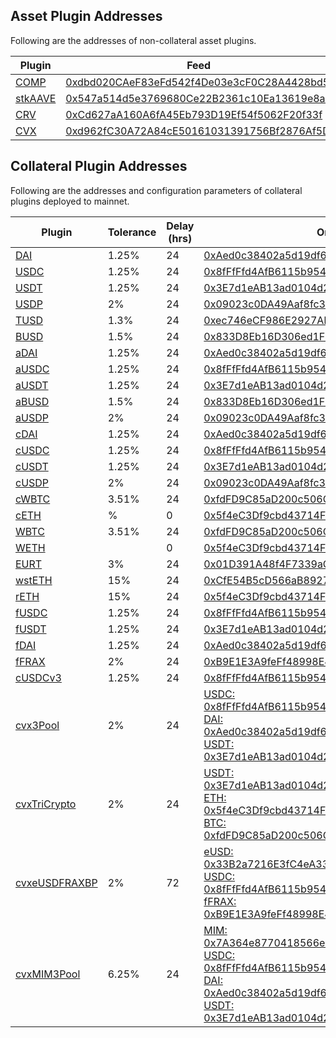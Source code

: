 ## Asset Plugin Addresses

Following are the addresses of non-collateral asset plugins.

| Plugin                                                                             | Feed                                                                                                                  | Underlying                                                                                                            |
| ---------------------------------------------------------------------------------- | --------------------------------------------------------------------------------------------------------------------- | --------------------------------------------------------------------------------------------------------------------- |
| [COMP](https://etherscan.io/address/0x159Af360D99b3dd6c4a47Cd08b730Ff7C9d113CC)    | [0xdbd020CAeF83eFd542f4De03e3cF0C28A4428bd5](https://etherscan.io/address/0xdbd020CAeF83eFd542f4De03e3cF0C28A4428bd5) | [0xc00e94Cb662C3520282E6f5717214004A7f26888](https://etherscan.io/address/0xc00e94Cb662C3520282E6f5717214004A7f26888) |
| [stkAAVE](https://etherscan.io/address/0x5cAF60bf01A5ecd436b2Cd0b68e4c04547eCb872) | [0x547a514d5e3769680Ce22B2361c10Ea13619e8a9](https://etherscan.io/address/0x547a514d5e3769680Ce22B2361c10Ea13619e8a9) | [0x4da27a545c0c5B758a6BA100e3a049001de870f5](https://etherscan.io/address/0x4da27a545c0c5B758a6BA100e3a049001de870f5) |
| [CRV](https://etherscan.io/address/0x3752098adf2C9E1E17e48D9cE2Ea48961905064A)     | [0xCd627aA160A6fA45Eb793D19Ef54f5062F20f33f](https://etherscan.io/address/0xCd627aA160A6fA45Eb793D19Ef54f5062F20f33f) | [0xD533a949740bb3306d119CC777fa900bA034cd52](https://etherscan.io/address/0xD533a949740bb3306d119CC777fa900bA034cd52) |
| [CVX](https://etherscan.io/address/0xbE301280e593d1665A2D54DA65687E92f46D5c44)     | [0xd962fC30A72A84cE50161031391756Bf2876Af5D](https://etherscan.io/address/0xd962fC30A72A84cE50161031391756Bf2876Af5D) | [0x4e3FBD56CD56c3e72c1403e103b45Db9da5B9D2B](https://etherscan.io/address/0x4e3FBD56CD56c3e72c1403e103b45Db9da5B9D2B) |

## Collateral Plugin Addresses

Following are the addresses and configuration parameters of collateral plugins deployed to mainnet.

| Plugin                                                                                   | Tolerance | Delay (hrs) | Oracle(s)                                                                                                                                                                                                                                                                                                                                                                                                                                                                                                     | Underlying                                                                                                            |
| ---------------------------------------------------------------------------------------- | --------- | ----------- | ------------------------------------------------------------------------------------------------------------------------------------------------------------------------------------------------------------------------------------------------------------------------------------------------------------------------------------------------------------------------------------------------------------------------------------------------------------------------------------------------------------- | --------------------------------------------------------------------------------------------------------------------- |
| [DAI](https://etherscan.io/address/0xB03A029FF70d7c4c53bb3C4288a87aCFea0Ee8FE)           | 1.25%     | 24          | [0xAed0c38402a5d19df6E4c03F4E2DceD6e29c1ee9](https://etherscan.io/address/0xAed0c38402a5d19df6E4c03F4E2DceD6e29c1ee9)                                                                                                                                                                                                                                                                                                                                                                                         | [0x6B175474E89094C44Da98b954EedeAC495271d0F](https://etherscan.io/address/0x6B175474E89094C44Da98b954EedeAC495271d0F) |
| [USDC](https://etherscan.io/address/0x951d32B449D5D5cE53DA3a5C1E22b37ec0f2E387)          | 1.25%     | 24          | [0x8fFfFfd4AfB6115b954Bd326cbe7B4BA576818f6](https://etherscan.io/address/0x8fFfFfd4AfB6115b954Bd326cbe7B4BA576818f6)                                                                                                                                                                                                                                                                                                                                                                                         | [0xA0b86991c6218b36c1d19D4a2e9Eb0cE3606eB48](https://etherscan.io/address/0xA0b86991c6218b36c1d19D4a2e9Eb0cE3606eB48) |
| [USDT](https://etherscan.io/address/0x7fc1c34782888a076d3c88c0cce27b75892ee85d)          | 1.25%     | 24          | [0x3E7d1eAB13ad0104d2750B8863b489D65364e32D](https://etherscan.io/address/0x3E7d1eAB13ad0104d2750B8863b489D65364e32D)                                                                                                                                                                                                                                                                                                                                                                                         | [0xdAC17F958D2ee523a2206206994597C13D831ec7](https://etherscan.io/address/0xdAC17F958D2ee523a2206206994597C13D831ec7) |
| [USDP](https://etherscan.io/address/0xeD67e489E7aA622380288557FABfA6Be246dE776)          | 2%        | 24          | [0x09023c0DA49Aaf8fc3fA3ADF34C6A7016D38D5e3](https://etherscan.io/address/0x09023c0DA49Aaf8fc3fA3ADF34C6A7016D38D5e3)                                                                                                                                                                                                                                                                                                                                                                                         | [0x8E870D67F660D95d5be530380D0eC0bd388289E1](https://etherscan.io/address/0x8E870D67F660D95d5be530380D0eC0bd388289E1) |
| [TUSD](https://etherscan.io/address/0x9cCc7B600F80ed6F3d997698e01301D9016F8656)          | 1.3%      | 24          | [0xec746eCF986E2927Abd291a2A1716c940100f8Ba](https://etherscan.io/address/0xec746eCF986E2927Abd291a2A1716c940100f8Ba)                                                                                                                                                                                                                                                                                                                                                                                         | [0x0000000000085d4780B73119b644AE5ecd22b376](https://etherscan.io/address/0x0000000000085d4780B73119b644AE5ecd22b376) |
| [BUSD](https://etherscan.io/address/0x07cDEA861B2A231e249E220A553D9A38ba7383D6)          | 1.5%      | 24          | [0x833D8Eb16D306ed1FbB5D7A2E019e106B960965A](https://etherscan.io/address/0x833D8Eb16D306ed1FbB5D7A2E019e106B960965A)                                                                                                                                                                                                                                                                                                                                                                                         | [0x4Fabb145d64652a948d72533023f6E7A623C7C53](https://etherscan.io/address/0x4Fabb145d64652a948d72533023f6E7A623C7C53) |
| [aDAI](https://etherscan.io/address/0x2cAF7BB8C9651377cc7DBd8dc297b58F67D8A816)          | 1.25%     | 24          | [0xAed0c38402a5d19df6E4c03F4E2DceD6e29c1ee9](https://etherscan.io/address/0xAed0c38402a5d19df6E4c03F4E2DceD6e29c1ee9)                                                                                                                                                                                                                                                                                                                                                                                         | [0xF6147b4B44aE6240F7955803B2fD5E15c77bD7ea](https://etherscan.io/address/0xF6147b4B44aE6240F7955803B2fD5E15c77bD7ea) |
| [aUSDC](https://etherscan.io/address/0xE19ae8D1f3FFf987aaEaa65248BAB3A0d1FDC809)         | 1.25%     | 24          | [0x8fFfFfd4AfB6115b954Bd326cbe7B4BA576818f6](https://etherscan.io/address/0x8fFfFfd4AfB6115b954Bd326cbe7B4BA576818f6)                                                                                                                                                                                                                                                                                                                                                                                         | [0x60C384e226b120d93f3e0F4C502957b2B9C32B15](https://etherscan.io/address/0x60C384e226b120d93f3e0F4C502957b2B9C32B15) |
| [aUSDT](https://etherscan.io/address/0x44AB1cB3C9f25A928E39A4eDE3CA08B52b4cdE24)         | 1.25%     | 24          | [0x3E7d1eAB13ad0104d2750B8863b489D65364e32D](https://etherscan.io/address/0x3E7d1eAB13ad0104d2750B8863b489D65364e32D)                                                                                                                                                                                                                                                                                                                                                                                         | [0x21fe646D1Ed0733336F2D4d9b2FE67790a6099D9](https://etherscan.io/address/0x21fe646D1Ed0733336F2D4d9b2FE67790a6099D9) |
| [aBUSD](https://etherscan.io/address/0x002835840A6CB5dd3f73e78A21eF41db4C66948e)         | 1.5%      | 24          | [0x833D8Eb16D306ed1FbB5D7A2E019e106B960965A](https://etherscan.io/address/0x833D8Eb16D306ed1FbB5D7A2E019e106B960965A)                                                                                                                                                                                                                                                                                                                                                                                         | [0x83DAc0593BD7dE8fa7137D65Fb898B7b7FF6ede6](https://etherscan.io/address/0x83DAc0593BD7dE8fa7137D65Fb898B7b7FF6ede6) |
| [aUSDP](https://etherscan.io/address/0x50f4991BE43a631f5BEDB5C39e45FF3E57Fa783e)         | 2%        | 24          | [0x09023c0DA49Aaf8fc3fA3ADF34C6A7016D38D5e3](https://etherscan.io/address/0x09023c0DA49Aaf8fc3fA3ADF34C6A7016D38D5e3)                                                                                                                                                                                                                                                                                                                                                                                         | [0x0Ab24b246f80da96e4f826684218BdaA7E61F2a5](https://etherscan.io/address/0x0Ab24b246f80da96e4f826684218BdaA7E61F2a5) |
| [cDAI](https://etherscan.io/address/0xe11b8943b6C9abfc9D729306029f7401205bAa9B)          | 1.25%     | 24          | [0xAed0c38402a5d19df6E4c03F4E2DceD6e29c1ee9](https://etherscan.io/address/0xAed0c38402a5d19df6E4c03F4E2DceD6e29c1ee9)                                                                                                                                                                                                                                                                                                                                                                                         | [0x5d3a536E4D6DbD6114cc1Ead35777bAB948E3643](https://etherscan.io/address/0x5d3a536E4D6DbD6114cc1Ead35777bAB948E3643) |
| [cUSDC](https://etherscan.io/address/0x7FC2df2B27220D9F23Fbd8C21b1f7b0CaEB6fE15)         | 1.25%     | 24          | [0x8fFfFfd4AfB6115b954Bd326cbe7B4BA576818f6](https://etherscan.io/address/0x8fFfFfd4AfB6115b954Bd326cbe7B4BA576818f6)                                                                                                                                                                                                                                                                                                                                                                                         | [0x39AA39c021dfbaE8faC545936693aC917d5E7563](https://etherscan.io/address/0x39AA39c021dfbaE8faC545936693aC917d5E7563) |
| [cUSDT](https://etherscan.io/address/0x1F1941eE0B3CCb4Ff2135D31103C59F2E53C34B5)         | 1.25%     | 24          | [0x3E7d1eAB13ad0104d2750B8863b489D65364e32D](https://etherscan.io/address/0x3E7d1eAB13ad0104d2750B8863b489D65364e32D)                                                                                                                                                                                                                                                                                                                                                                                         | [0xf650C3d88D12dB855b8bf7D11Be6C55A4e07dCC9](https://etherscan.io/address/0xf650C3d88D12dB855b8bf7D11Be6C55A4e07dCC9) |
| [cUSDP](https://etherscan.io/address/0xD9438B058Ce83925E4AC0834744fC0b573A7AFbB)         | 2%        | 24          | [0x09023c0DA49Aaf8fc3fA3ADF34C6A7016D38D5e3](https://etherscan.io/address/0x09023c0DA49Aaf8fc3fA3ADF34C6A7016D38D5e3)                                                                                                                                                                                                                                                                                                                                                                                         | [0x041171993284df560249B57358F931D9eB7b925D](https://etherscan.io/address/0x041171993284df560249B57358F931D9eB7b925D) |
| [cWBTC](https://etherscan.io/address/0xC3481edefE16599701940a71B7a488605803D4cB)         | 3.51%     | 24          | [0xfdFD9C85aD200c506Cf9e21F1FD8dd01932FBB23](https://etherscan.io/address/0xfdFD9C85aD200c506Cf9e21F1FD8dd01932FBB23)                                                                                                                                                                                                                                                                                                                                                                                         | [0xccF4429DB6322D5C611ee964527D42E5d685DD6a](https://etherscan.io/address/0xccF4429DB6322D5C611ee964527D42E5d685DD6a) |
| [cETH](https://etherscan.io/address/0xA88304757c00D45b24eea13568bd346C4a49053C)          | %         | 0           | [0x5f4eC3Df9cbd43714FE2740f5E3616155c5b8419](https://etherscan.io/address/0x5f4eC3Df9cbd43714FE2740f5E3616155c5b8419)                                                                                                                                                                                                                                                                                                                                                                                         | [0x4Ddc2D193948926D02f9B1fE9e1daa0718270ED5](https://etherscan.io/address/0x4Ddc2D193948926D02f9B1fE9e1daa0718270ED5) |
| [WBTC](https://etherscan.io/address/0xe9c6bF8536e2Af014a54651F0dd6c74A18D13e70)          | 3.51%     | 24          | [0xfdFD9C85aD200c506Cf9e21F1FD8dd01932FBB23](https://etherscan.io/address/0xfdFD9C85aD200c506Cf9e21F1FD8dd01932FBB23)                                                                                                                                                                                                                                                                                                                                                                                         | [0x2260FAC5E5542a773Aa44fBCfeDf7C193bc2C599](https://etherscan.io/address/0x2260FAC5E5542a773Aa44fBCfeDf7C193bc2C599) |
| [WETH](https://etherscan.io/address/0xBd941FA60b6E2AcCa15afB8962f6B4795c848b8D)          |           | 0           | [0x5f4eC3Df9cbd43714FE2740f5E3616155c5b8419](https://etherscan.io/address/0x5f4eC3Df9cbd43714FE2740f5E3616155c5b8419)                                                                                                                                                                                                                                                                                                                                                                                         | [0xC02aaA39b223FE8D0A0e5C4F27eAD9083C756Cc2](https://etherscan.io/address/0xC02aaA39b223FE8D0A0e5C4F27eAD9083C756Cc2) |
| [EURT](https://etherscan.io/address/0x14d5b63e8FfDDDB590C88d9A258461CbEfbB8d56)          | 3%        | 24          | [0x01D391A48f4F7339aC64CA2c83a07C22F95F587a](https://etherscan.io/address/0x01D391A48f4F7339aC64CA2c83a07C22F95F587a)                                                                                                                                                                                                                                                                                                                                                                                         | [0xC581b735A1688071A1746c968e0798D642EDE491](https://etherscan.io/address/0xC581b735A1688071A1746c968e0798D642EDE491) |
| [wstETH](https://etherscan.io/address/0x3879C820c3cC4547Cb76F8dC842005946Cedb385)        | 15%       | 24          | [0xCfE54B5cD566aB89272946F602D76Ea879CAb4a8](https://etherscan.io/address/0xCfE54B5cD566aB89272946F602D76Ea879CAb4a8)                                                                                                                                                                                                                                                                                                                                                                                         | [0x7f39C581F595B53c5cb19bD0b3f8dA6c935E2Ca0](https://etherscan.io/address/0x7f39C581F595B53c5cb19bD0b3f8dA6c935E2Ca0) |
| [rETH](https://etherscan.io/address/0xD2270A3E17DBeA5Cb491E0120441bFD0177Da913)          | 15%       | 24          | [0x5f4eC3Df9cbd43714FE2740f5E3616155c5b8419](https://etherscan.io/address/0x5f4eC3Df9cbd43714FE2740f5E3616155c5b8419)                                                                                                                                                                                                                                                                                                                                                                                         | [0xae78736Cd615f374D3085123A210448E74Fc6393](https://etherscan.io/address/0xae78736Cd615f374D3085123A210448E74Fc6393) |
| [fUSDC](https://etherscan.io/address/0x1289a753e0BaE82CF7f87747f22Eaf8E4eb7C216)         | 1.25%     | 24          | [0x8fFfFfd4AfB6115b954Bd326cbe7B4BA576818f6](https://etherscan.io/address/0x8fFfFfd4AfB6115b954Bd326cbe7B4BA576818f6)                                                                                                                                                                                                                                                                                                                                                                                         | [0x465a5a630482f3abD6d3b84B39B29b07214d19e5](https://etherscan.io/address/0x465a5a630482f3abD6d3b84B39B29b07214d19e5) |
| [fUSDT](https://etherscan.io/address/0x5F471bDE4950CdB00714A6dD033cA7f912a4f9Ee)         | 1.25%     | 24          | [0x3E7d1eAB13ad0104d2750B8863b489D65364e32D](https://etherscan.io/address/0x3E7d1eAB13ad0104d2750B8863b489D65364e32D)                                                                                                                                                                                                                                                                                                                                                                                         | [0x81994b9607e06ab3d5cF3AffF9a67374f05F27d7](https://etherscan.io/address/0x81994b9607e06ab3d5cF3AffF9a67374f05F27d7) |
| [fDAI](https://etherscan.io/address/0xA4410B71033fFE8fA41c6096332Be58E3641326d)          | 1.25%     | 24          | [0xAed0c38402a5d19df6E4c03F4E2DceD6e29c1ee9](https://etherscan.io/address/0xAed0c38402a5d19df6E4c03F4E2DceD6e29c1ee9)                                                                                                                                                                                                                                                                                                                                                                                         | [0xe2bA8693cE7474900A045757fe0efCa900F6530b](https://etherscan.io/address/0xe2bA8693cE7474900A045757fe0efCa900F6530b) |
| [fFRAX](https://etherscan.io/address/0xcd46Ff27c0d6F088FB94896dcE8F17491BD84c75)         | 2%        | 24          | [0xB9E1E3A9feFf48998E45Fa90847ed4D467E8BcfD](https://etherscan.io/address/0xB9E1E3A9feFf48998E45Fa90847ed4D467E8BcfD)                                                                                                                                                                                                                                                                                                                                                                                         | [0x1C9A2d6b33B4826757273D47ebEe0e2DddcD978B](https://etherscan.io/address/0x1C9A2d6b33B4826757273D47ebEe0e2DddcD978B) |
| [cUSDCv3](https://etherscan.io/address/0x615D92fAF203Faa9ea7a4D8cdDC49b2Ad0702a1f)       | 1.25%     | 24          | [0x8fFfFfd4AfB6115b954Bd326cbe7B4BA576818f6](https://etherscan.io/address/0x8fFfFfd4AfB6115b954Bd326cbe7B4BA576818f6)                                                                                                                                                                                                                                                                                                                                                                                         | [0x45fd57EFd43f9Cf96859e38C15380A822C3c2352](https://etherscan.io/address/0x45fd57EFd43f9Cf96859e38C15380A822C3c2352) |
| [cvx3Pool](https://etherscan.io/address/0x14548a0aEcA46418cD9cFd08c6Bf8E02FbE53B5E)      | 2%        | 24          | [USDC: 0x8fFfFfd4AfB6115b954Bd326cbe7B4BA576818f6](https://etherscan.io/address/0x8fFfFfd4AfB6115b954Bd326cbe7B4BA576818f6) [DAI: 0xAed0c38402a5d19df6E4c03F4E2DceD6e29c1ee9](https://etherscan.io/address/0xAed0c38402a5d19df6E4c03F4E2DceD6e29c1ee9) [USDT: 0x3E7d1eAB13ad0104d2750B8863b489D65364e32D](https://etherscan.io/address/0x3E7d1eAB13ad0104d2750B8863b489D65364e32D)                                                                                                                            | [0x3d08EF64830137FBd426CBe3153a404104E4b103](https://etherscan.io/address/0x3d08EF64830137FBd426CBe3153a404104E4b103) |
| [cvxTriCrypto](https://etherscan.io/address/0xb2EeD19C381b71d0f54327D61596312144f66fA7)  | 2%        | 24          | [USDT: 0x3E7d1eAB13ad0104d2750B8863b489D65364e32D](https://etherscan.io/address/0x3E7d1eAB13ad0104d2750B8863b489D65364e32D) [ETH: 0x5f4eC3Df9cbd43714FE2740f5E3616155c5b8419](https://etherscan.io/address/0x5f4eC3Df9cbd43714FE2740f5E3616155c5b8419) [BTC: 0xfdFD9C85aD200c506Cf9e21F1FD8dd01932FBB23](https://etherscan.io/address/0xfdFD9C85aD200c506Cf9e21F1FD8dd01932FBB23)                                                                                                                             | [0xF68F5cde346729ADB14a89402605a26c5C8Bf028](https://etherscan.io/address/0xF68F5cde346729ADB14a89402605a26c5C8Bf028) |
| [cvxeUSDFRAXBP](https://etherscan.io/address/0xa0d16856cF76E13c42a20E35E0b7127Ee821957f) | 2%        | 72          | [eUSD: 0x33B2a7216E3fC4eA33D8A69Ed80BA65d626eaD50](https://etherscan.io/address/0x33B2a7216E3fC4eA33D8A69Ed80BA65d626eaD50)) [USDC: 0x8fFfFfd4AfB6115b954Bd326cbe7B4BA576818f6](https://etherscan.io/address/0x8fFfFfd4AfB6115b954Bd326cbe7B4BA576818f6) [fFRAX: 0xB9E1E3A9feFf48998E45Fa90847ed4D467E8BcfD](https://etherscan.io/address/0xB9E1E3A9feFf48998E45Fa90847ed4D467E8BcfD)                                                                                                                         | [0x83cD6Bd8591Ac6090Bd336C96e61062C103F0AD9](https://etherscan.io/address/0x83cD6Bd8591Ac6090Bd336C96e61062C103F0AD9) |
| [cvxMIM3Pool](https://etherscan.io/address/0xD5BE0AeC2b537481A4fE2EcF52422a24644e1EF3)   | 6.25%     | 24          | [MIM: 0x7A364e8770418566e3eb2001A96116E6138Eb32F](https://etherscan.io/address/0x7A364e8770418566e3eb2001A96116E6138Eb32F) [USDC: 0x8fFfFfd4AfB6115b954Bd326cbe7B4BA576818f6](https://etherscan.io/address/0x8fFfFfd4AfB6115b954Bd326cbe7B4BA576818f6) [DAI: 0xAed0c38402a5d19df6E4c03F4E2DceD6e29c1ee9](https://etherscan.io/address/0xAed0c38402a5d19df6E4c03F4E2DceD6e29c1ee9) [USDT: 0x3E7d1eAB13ad0104d2750B8863b489D65364e32D](https://etherscan.io/address/0x3E7d1eAB13ad0104d2750B8863b489D65364e32D) | [0x1B05624Bd47d0C69cFf2A4ae7Ef139A8166213ed](https://etherscan.io/address/0x1B05624Bd47d0C69cFf2A4ae7Ef139A8166213ed) |
